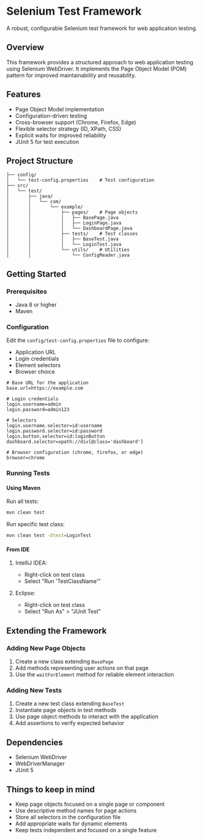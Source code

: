 # Selenium Test Framework

A robust, configurable Selenium test framework for web application testing.

## Overview

This framework provides a structured approach to web application testing using Selenium WebDriver. It implements the Page Object Model (POM) pattern for improved maintainability and reusability.

## Features

- Page Object Model implementation
- Configuration-driven testing
- Cross-browser support (Chrome, Firefox, Edge)
- Flexible selector strategy (ID, XPath, CSS)
- Explicit waits for improved reliability
- JUnit 5 for test execution

## Project Structure

```
├── config/
│   └── test-config.properties    # Test configuration
├── src/
│   └── test/
│       ├── java/
│       │   └── com/
│       │       └── example/
│       │           ├── pages/    # Page objects
│       │           │   ├── BasePage.java
│       │           │   ├── LoginPage.java
│       │           │   └── DashboardPage.java
│       │           ├── tests/    # Test classes
│       │           │   ├── BaseTest.java
│       │           │   └── LoginTest.java
│       │           └── utils/    # Utilities
│       │               └── ConfigReader.java
```

## Getting Started

### Prerequisites

- Java 8 or higher
- Maven

### Configuration

Edit the `config/test-config.properties` file to configure:

- Application URL
- Login credentials
- Element selectors
- Browser choice

```properties
# Base URL for the application
base.url=https://example.com

# Login credentials
login.username=admin
login.password=admin123

# Selectors
login.username.selector=id:username
login.password.selector=id:password
login.button.selector=id:loginButton
dashboard.selector=xpath://div[@class='dashboard']

# Browser configuration (chrome, firefox, or edge)
browser=chrome
```

### Running Tests

#### Using Maven

Run all tests:
```bash
mvn clean test
```

Run specific test class:
```bash
mvn clean test -Dtest=LoginTest
```

#### From IDE

1. IntelliJ IDEA:
   - Right-click on test class
   - Select "Run 'TestClassName'"

2. Eclipse:
   - Right-click on test class
   - Select "Run As" > "JUnit Test"

## Extending the Framework

### Adding New Page Objects

1. Create a new class extending `BasePage`
2. Add methods representing user actions on that page
3. Use the `waitForElement` method for reliable element interaction

### Adding New Tests

1. Create a new test class extending `BaseTest`
2. Instantiate page objects in test methods
3. Use page object methods to interact with the application
4. Add assertions to verify expected behavior

## Dependencies

- Selenium WebDriver
- WebDriverManager
- JUnit 5

## Things to keep in mind 

- Keep page objects focused on a single page or component
- Use descriptive method names for page actions
- Store all selectors in the configuration file
- Add appropriate waits for dynamic elements
- Keep tests independent and focused on a single feature
